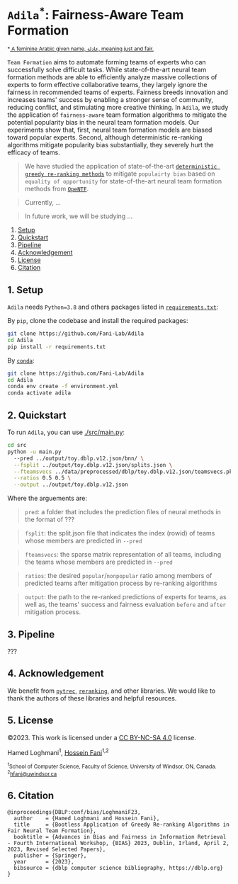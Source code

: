 # ``Adila``<sup>*</sup>: Fairness-Aware Team Formation
<sup>*[ A feminine Arabic given name, عادلة, meaning just and fair.](https://en.wikipedia.org/wiki/Adila_(name))<sup>

`Team Formation` aims to automate forming teams of experts who can successfully solve difficult tasks. While state-of-the-art neural team formation methods are able to efficiently analyze massive collections of experts to form effective collaborative teams, they largely ignore the fairness in recommended teams of experts. Fairness breeds innovation and increases teams' success by enabling a stronger sense of community, reducing conflict, and stimulating more creative thinking. In `Adila`, we study the application of `fairness-aware` team formation algorithms to mitigate the potential popularity bias in the neural team formation models. Our experiments show that, first, neural team formation models are biased toward popular experts. Second, although deterministic re-ranking algorithms mitigate popularity bias substantially, they severely hurt the efficacy of teams.

> We have studied the application of state-of-the-art [`deterministic greedy re-ranking methods`](https://dl.acm.org/doi/10.1145/3292500.3330691) to mitigate `populairty bias` based on `equality of opportunity` for state-of-the-art neural team formation methods from [`OpeNTF`](https://github.com/fani-lab/opeNTF/). 

> Currently, ...

> In future work, we will be studying ...

1. [Setup](#1-setup)
2. [Quickstart](#2-quickstart)
3. [Pipeline](#3-pipeline)
4. [Acknowledgement](#4-acknowledgement)
5. [License](#5-license)  
6. [Citation](#6-citation)

## 1. Setup
`Adila` needs ``Python=3.8`` and others packages listed in [``requirements.txt``](requirements.txt):

By ``pip``, clone the codebase and install the required packages:
```sh
git clone https://github.com/Fani-Lab/Adila
cd Adila
pip install -r requirements.txt
```

By [``conda``](https://www.anaconda.com/products/individual):

```sh
git clone https://github.com/Fani-Lab/Adila
cd Adila
conda env create -f environment.yml
conda activate adila
```

## 2. Quickstart
To run `Adila`, you can use [./src/main.py](./src/main.py):

```bash
cd src
python -u main.py 
  --pred ../output/toy.dblp.v12.json/bnn/ \
  --fsplit ../output/toy.dblp.v12.json/splits.json \
  --fteamsvecs ../data/preprocessed/dblp/toy.dblp.v12.json/teamsvecs.pkl \
  --ratios 0.5 0.5 \
  --output ../output/toy.dblp.v12.json 
```

Where the arguements are:

  > `pred`: a folder that includes the prediction files of neural methods in the format of ??? 

  > `fsplit`: the split.json file that indicates the index (rowid) of teams whose members are predicted in `--pred`  

  > `fteamsvecs`: the sparse matrix representation of all teams, including the teams whose members are predicted in `--pred`

  > `ratios`: the desired `popular`/`nonpopular` ratio among members of predicted teams after mitigation process by re-ranking algorithms 

  > `output`: the path to the re-ranked predictions of experts for teams, as well as, the teams' success and fairness evaluation `before` and `after` mitigation process.

## 3. Pipeline

???

## 4. Acknowledgement
We benefit from [``pytrec``](https://github.com/cvangysel/pytrec_eval), [``reranking``](https://github.com/yuanlonghao/reranking), and other libraries. We would like to thank the authors of these libraries and helpful resources.
  
## 5. License
©2023. This work is licensed under a [CC BY-NC-SA 4.0](license.txt) license.

Hamed Loghmani<sup>1</sup>, [Hossein Fani](https://hosseinfani.github.io/)<sup>1,2</sup> 

<sup><sup>1</sup>School of Computer Science, Faculty of Science, University of Windsor, ON, Canada.</sup>
<sup><sup>2</sup>[hfani@uwindsor.ca](mailto:hfani@uwindsor.ca)</sup>

## 6. Citation
```
@inproceedings{DBLP:conf/bias/LoghmaniF23,
  author    = {Hamed Loghmani and Hossein Fani},
  title     = {Bootless Application of Greedy Re-ranking Algorithms in Fair Neural Team Formation},
  booktitle = {Advances in Bias and Fairness in Information Retrieval - Fourth International Workshop, {BIAS} 2023, Dublin, Irland, April 2, 2023, Revised Selected Papers},
  publisher = {Springer},
  year      = {2023},
  bibsource = {dblp computer science bibliography, https://dblp.org}
}
```

